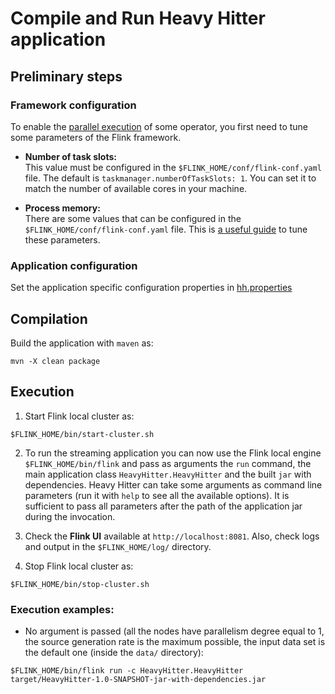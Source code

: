 # Compile and Run Heavy Hitter application

## Preliminary steps

### Framework configuration
To enable the [parallel execution](https://nightlies.apache.org/flink/flink-docs-master/docs/dev/datastream/execution/parallel/) of some operator, you first need to tune some parameters of the Flink framework.

* **Number of task slots:** <br> This value must be configured in the `$FLINK_HOME/conf/flink-conf.yaml` file. The default is `taskmanager.numberOfTaskSlots: 1`. You can set it to match the number of available cores in your machine.

* **Process memory:** <br> There are some values that can be configured in the `$FLINK_HOME/conf/flink-conf.yaml` file. This is [a useful guide](https://nightlies.apache.org/flink/flink-docs-master/docs/deployment/memory/mem_setup/) to tune these parameters.

### Application configuration
Set the application specific configuration properties in [hh.properties](https://github.com/alefais/packet-streaming-bench-sigcomm22poster/blob/master/Flink/HeavyHitter/src/main/resources/hh.properties)


## Compilation
Build the application with `maven` as: <br> 
```
mvn -X clean package
```

## Execution

1. Start Flink local cluster as: <br> 
```
$FLINK_HOME/bin/start-cluster.sh
```

2. To run the streaming application you can now use the Flink local engine `$FLINK_HOME/bin/flink` and pass as arguments the `run` command, the main application class `HeavyHitter.HeavyHitter` and the built `jar` with dependencies. Heavy Hitter can take some arguments as command line parameters (run it with `help` to see all the available options). It is sufficient to pass all parameters after the path of the application jar during the invocation.

3. Check the <b>Flink UI</b> available at `http://localhost:8081`. Also, check logs and output in the `$FLINK_HOME/log/` directory.

4. Stop Flink local cluster as: <br> 
```
$FLINK_HOME/bin/stop-cluster.sh
```

### Execution examples:
* No argument is passed (all the nodes have parallelism degree equal to 1, the source generation rate is the maximum possible, the input data set is the default one (inside the `data/` directory): <br> 
```
$FLINK_HOME/bin/flink run -c HeavyHitter.HeavyHitter target/HeavyHitter-1.0-SNAPSHOT-jar-with-dependencies.jar
```